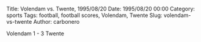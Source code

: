 Title: Volendam vs. Twente, 1995/08/20
Date: 1995/08/20 00:00
Category: sports
Tags: football, football scores, Volendam, Twente
Slug: volendam-vs-twente
Author: carbonero


Volendam 1 - 3 Twente
